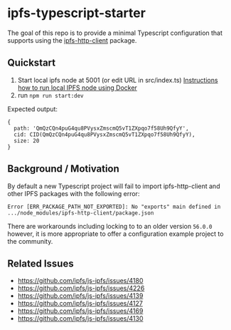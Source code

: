 # ipfs-typescript-starter

The goal of this repo is to provide a minimal Typescript configuration that supports using the [ipfs-http-client](https://www.npmjs.com/package/ipfs-http-client) package.

## Quickstart

1. Start local ipfs node at 5001 (or edit URL in src/index.ts) [Instructions how to run local IPFS node using Docker](https://docs.ipfs.tech/how-to/run-ipfs-inside-docker/)
2. run `npm run start:dev`

Expected output:

```
{
  path: 'QmQzCQn4puG4qu8PVysxZmscmQ5vT1ZXpqo7f58Uh9QfyY',
  cid: CID(QmQzCQn4puG4qu8PVysxZmscmQ5vT1ZXpqo7f58Uh9QfyY),
  size: 20
}
```

## Background / Motivation

By default a new Typescript project will fail to import ipfs-http-client and other IPFS packages with the following error:

```
Error [ERR_PACKAGE_PATH_NOT_EXPORTED]: No "exports" main defined in .../node_modules/ipfs-http-client/package.json
```

There are workarounds including locking to to an older version `56.0.0` however, it is more appropriate to offer a configuration example project to the community.

## Related Issues

- https://github.com/ipfs/js-ipfs/issues/4180
- https://github.com/ipfs/js-ipfs/issues/4226
- https://github.com/ipfs/js-ipfs/issues/4139
- https://github.com/ipfs/js-ipfs/issues/4127
- https://github.com/ipfs/js-ipfs/issues/4169
- https://github.com/ipfs/js-ipfs/issues/4130
